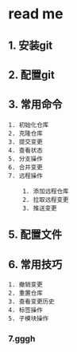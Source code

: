 # read me

## 1. 安装git

## 2. 配置git

## 3. 常用命令

    1. 初始化仓库
    2. 克隆仓库
    3. 提交变更
    4. 查看状态
    5. 分支操作
    6. 合并变更
    7. 远程操作

        1. 添加远程仓库
        2. 拉取远程变更
        3. 推送变更


## 5. 配置文件

## 6. 常用技巧

    1. 撤销变更
    2. 重置仓库
    3. 查看变更历史
    4. 标签操作
    5. 子模块操作

### 7.gggh
